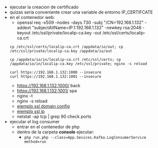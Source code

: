 - ejecutar la creacion de certificado
- quizas seria conveniente crear una variable de entorno IP_CERTIFCATE
- en el contenedor web:
  - openssl req -x509 -nodes -days 730 -subj "/CN=192.168.1.132" -addext "subjectAltName=IP.1:192.168.1.132" -newkey rsa:2048 -keyout /etc/ssl/private/localip-ca.key -out /etc/ssl/certs/localip-ca.crt 
  ```  
  cp /etc/ssl/certs/localip-ca.crt /appdata/io/out; cp /etc/ssl/private/localip-ca.key /appdata/io/out
  
  cp /appdata/io/in/localip-ca.crt /etc/ssl/certs; cp /appdata/io/in/localip-ca.key /etc/ssl/private; nginx -s reload
  
  curl https://192.168.1.132:1000 --insecure
  curl https://192.168.1.132:1001 --insecure
  ```
  - https://192.168.1.132:1000/   back
  - https://192.168.1.132:1001/   spa
  - nginx -t
  - nginx -s reload
  - [ejemplo ssl domain config](https://codingwithmanny.medium.com/configure-self-signed-ssl-for-nginx-docker-from-a-scratch-7c2bcd5478c6)
  - [ejemplo ssl ip](https://help.kendis.io/en/articles/3382550-configure-ssl-for-docker)
  - netstat -ap tcp | grep 90 check ports
- ejecutar el log consumer
  - entrar en el contenedor de php
  - dentro de la carpeta **console** ejecutar:
    - `php run.php --class=App.Sevices.Kafka.LogConsumerService method=run`